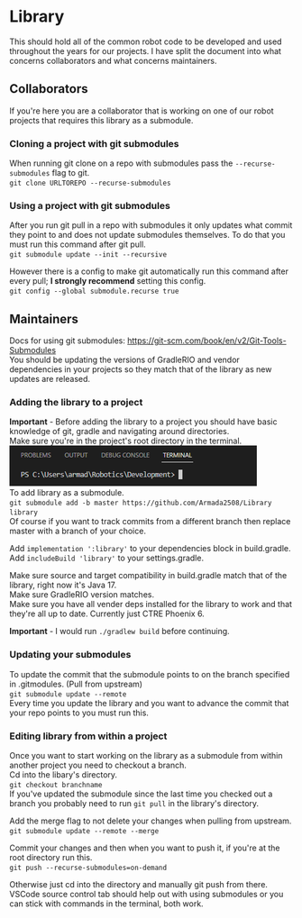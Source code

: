 # Library 

This should hold all of the common robot code to be developed and used throughout the years for our projects. I have split the document into what concerns collaborators and what concerns maintainers.

## Collaborators
If you're here you are a collaborator that is working on one of our robot projects that requires this library as a submodule.
### Cloning a project with git submodules
When running git clone on a repo with submodules pass the `--recurse-submodules` flag to git. <br>
`git clone URLTOREPO --recurse-submodules` <br>
### Using a project with git submodules
After you run git pull in a repo with submodules it only updates what commit they point to and does not update submodules themselves. To do that you must run this command after git pull. <br>
`git submodule update --init --recursive` <br>

However there is a config to make git automatically run this command after every pull; **I strongly recommend** setting this config. <br>
`git config --global submodule.recurse true` <br>
## Maintainers
Docs for using git submodules: https://git-scm.com/book/en/v2/Git-Tools-Submodules <br>
You should be updating the versions of GradleRIO and vendor dependencies in your projects so they match that of the library as new updates are released. 
### Adding the library to a project
**Important** - Before adding the library to a project you should have basic knowledge of git, gradle and navigating around directories. <br>
Make sure you're in the project's root directory in the terminal. <br>
![](imgs/terminal.png) <br>
To add library as a submodule. <br>
`git submodule add -b master https://github.com/Armada2508/Library library` <br>
Of course if you want to track commits from a different branch then replace master with a branch of your choice.

Add `implementation ':library'` to your dependencies block in build.gradle. <br>
Add `includeBuild 'library'` to your settings.gradle.

Make sure source and target compatibility in build.gradle match that of the library, right now it's Java 17. <br>
Make sure GradleRIO version matches. <br>
Make sure you have all vender deps installed for the library to work and that they're all up to date. Currently just CTRE Phoenix 6. <br>

**Important** - I would run `./gradlew build` before continuing. <br>

### Updating your submodules
To update the commit that the submodule points to on the branch specified in .gitmodules. (Pull from upstream)<br>
`git submodule update --remote` <br>
Every time you update the library and you want to advance the commit that your repo points to you must run this.
### Editing library from within a project
Once you want to start working on the library as a submodule from within another project you need to checkout a branch. <br>
Cd into the libary's directory. <br>
`git checkout branchname` <br>
If you've updated the submodule since the last time you checked out a branch you probably need to run `git pull` in the library's directory.

Add the merge flag to not delete your changes when pulling from upstream. <br>
`git submodule update --remote --merge`

Commit your changes and then when you want to push it, if you're at the root directory run this. <br>
`git push --recurse-submodules=on-demand`

Otherwise just cd into the directory and manually git push from there.
VSCode source control tab should help out with using submodules or you can stick with commands in the terminal, both work.
